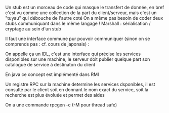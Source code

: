Un stub est un morceau de code qui masque le transfert de donnée, en bref c'est vu comme une collection de la part du client/serveur, mais c'est un "tuyau" qui débouche de l'autre coté
On a même pas besoin de coder deux stubs communiquant dans le même langage ! 
Marshall : sérialisation / cryptage au sein d'un stub

Il faut une interface commune pur pouvoir communiquer (sinon on se comprends pas : cf. cours de japonais) :

On appelle ça un IDL, c'est une interface qui précise les services disponibles sur une machine, le serveur doit publier quelque part son catalogue de service à destinaton du client


En java ce concept est implémenté dans RMI

Un registre RPC sur la machine determine les services dsponibles, il est consulté par le client soit en donnant le nom exact du service, soit la recherche est plus évoluée et permet des aides

On a une commande rpcgen -c (-M pour thread safe) 
